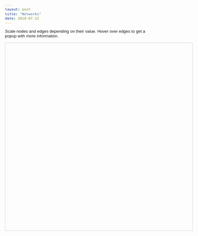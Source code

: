 ```yaml
---
layout: post
title: "Networks"
date: 2018-07-22
---
```



<!doctype html>
<html>
<head>
  <title>Network | Sizing</title>

  <style type="text/css">
    html, body {
      font: 10pt arial;
    }
    #mynetwork {
      width: 600px;
      height: 600px;
      border: 1px solid lightgray;
    }
  </style>

  <script type="text/javascript" src="../../../dist/vis.js"></script>
  <link href="../../../dist/vis-network.min.css" rel="stylesheet" type="text/css" />

  <script type="text/javascript">
    var nodes = null;
    var edges = null;
    var network = null;

    function draw() {
      // create people.
      // value corresponds with the age of the person
      nodes = [
        {id: 1,  value: 2,  label: 'Algie' },
        {id: 2,  value: 31, label: 'Alston'},
        {id: 3,  value: 12, label: 'Barney'},
        {id: 4,  value: 16, label: 'Coley' },
        {id: 5,  value: 17, label: 'Grant' },
        {id: 6,  value: 15, label: 'Langdon'},
        {id: 7,  value: 6,  label: 'Lee'},
        {id: 8,  value: 5,  label: 'Merlin'},
        {id: 9,  value: 30, label: 'Mick'},
        {id: 10, value: 18, label: 'Tod'},
      ];

      // create connections between people
      // value corresponds with the amount of contact between two people
      edges = [
        {from: 2, to: 8, value: 3, title: '3 emails per week'},
        {from: 2, to: 9, value: 5, title: '5 emails per week'},
        {from: 2, to: 10,value: 1, title: '1 emails per week'},
        {from: 4, to: 6, value: 8, title: '8 emails per week'},
        {from: 5, to: 7, value: 2, title: '2 emails per week'},
        {from: 4, to: 5, value: 1, title: '1 emails per week'},
        {from: 9, to: 10,value: 2, title: '2 emails per week'},
        {from: 2, to: 3, value: 6, title: '6 emails per week'},
        {from: 3, to: 9, value: 4, title: '4 emails per week'},
        {from: 5, to: 3, value: 1, title: '1 emails per week'},
        {from: 2, to: 7, value: 4, title: '4 emails per week'}
      ];

      // Instantiate our network object.
      var container = document.getElementById('mynetwork');
      var data = {
        nodes: nodes,
        edges: edges
      };
      var options = {
        nodes: {
          shape: 'dot',
          scaling:{
            label: {
              min:8,
              max:20
            }
          }
        }
      };
      network = new vis.Network(container, data, options);
    }
  </script>
  
</head>
<body onload="draw()">
<p>
  Scale nodes and edges depending on their value. Hover over edges to get a popup with more information.
</p>
<div id="mynetwork"></div>
</body>
</html>
